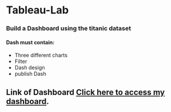 # Tableau-Lab

### Build a Dashboard using the titanic dataset
#### Dash must contain:
- Three different charts
- Filter
- Dash design
- publish Dash

## Link of Dashboard [Click here to access my dashboard](https://public.tableau.com/views/TitanicDashboard_16859968405280/Titanic?:language=en-US&:display_count=n&:origin=viz_share_link).
